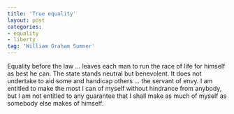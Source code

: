```yaml
---
title: 'True equality'
layout: post
categories:
- equality
- liberty
tag: 'William Graham Sumner'
---
```


Equality before the law … leaves each man to run the race of life for himself as best he can. The state stands neutral but benevolent. It does not undertake to aid some and handicap others … the servant of envy. I am entitled to make the most I can of myself without hindrance from anybody, but I am not entitled to any guarantee that I shall make as much of myself as somebody else makes of himself.